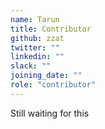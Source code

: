 ```yaml
---
name: Tarun
title: Contributor
github: zzat
twitter: ""
linkedin: ""
slack: ""
joining_date: ""
role: "contributor"
---
```


Still waiting for this

